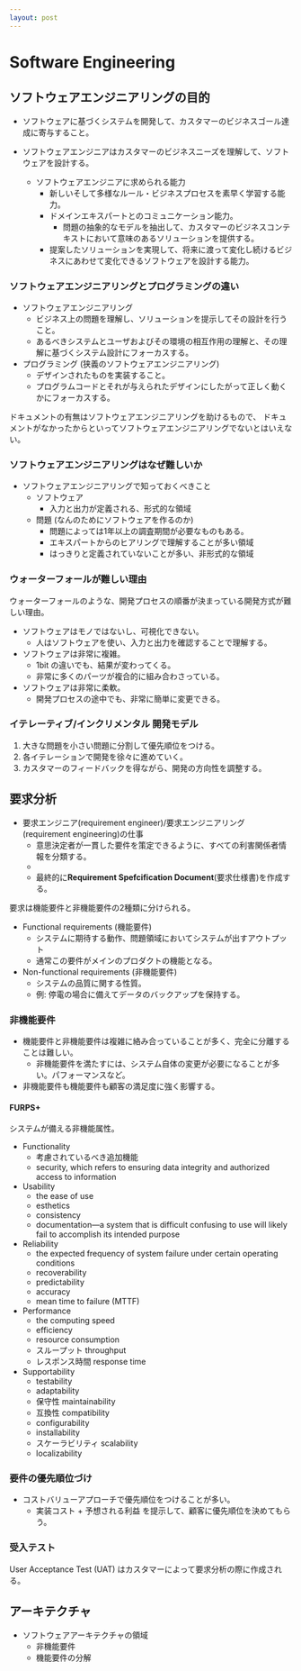 ```yaml
---
layout: post
---
```


# Software Engineering

## ソフトウェアエンジニアリングの目的

* ソフトウェアに基づくシステムを開発して、カスタマーのビジネスゴール達成に寄与すること。

* ソフトウェアエンジニアはカスタマーのビジネスニーズを理解して、ソフトウェアを設計する。
    * ソフトウェアエンジニアに求められる能力
        * 新しいそして多様なルール・ビジネスプロセスを素早く学習する能力。
        * ドメインエキスパートとのコミュニケーション能力。
            * 問題の抽象的なモデルを抽出して、カスタマーのビジネスコンテキストにおいて意味のあるソリューションを提供する。
        * 提案したソリューションを実現して、将来に渡って変化し続けるビジネスにあわせて変化できるソフトウェアを設計する能力。

### ソフトウェアエンジニアリングとプログラミングの違い

* ソフトウェアエンジニアリング
    * ビジネス上の問題を理解し、ソリューションを提示してその設計を行うこと。
    * あるべきシステムとユーザおよびその環境の相互作用の理解と、その理解に基づくシステム設計にフォーカスする。
* プログラミング (狭義のソフトウェアエンジニアリング)
    * デザインされたものを実装すること。
    * プログラムコードとそれが与えられたデザインにしたがって正しく動くかにフォーカスする。

ドキュメントの有無はソフトウェアエンジニアリングを助けるもので、
ドキュメントがなかったからといってソフトウェアエンジニアリングでないとはいえない。

### ソフトウェアエンジニアリングはなぜ難しいか

* ソフトウェアエンジニアリングで知っておくべきこと
    * ソフトウェア
        * 入力と出力が定義される、形式的な領域
    * 問題 (なんのためにソフトウェアを作るのか)
        * 問題によっては1年以上の調査期間が必要なものもある。
        * エキスパートからのヒアリングで理解することが多い領域
        * はっきりと定義されていないことが多い、非形式的な領域

### ウォーターフォールが難しい理由

ウォーターフォールのような、開発プロセスの順番が決まっている開発方式が難しい理由。

* ソフトウェアはモノではないし、可視化できない。
    * 人はソフトウェアを使い、入力と出力を確認することで理解する。
* ソフトウェアは非常に複雑。
    * 1bit の違いでも、結果が変わってくる。
    * 非常に多くのパーツが複合的に組み合わさっている。
* ソフトウェアは非常に柔軟。
    * 開発プロセスの途中でも、非常に簡単に変更できる。

### イテレーティブ/インクリメンタル 開発モデル

1. 大きな問題を小さい問題に分割して優先順位をつける。
2. 各イテレーションで開発を徐々に進めていく。
3. カスタマーのフィードバックを得ながら、開発の方向性を調整する。

## 要求分析

* 要求エンジニア(requirement engineer)/要求エンジニアリング(requirement engineering)の仕事
    * 意思決定者が一貫した要件を策定できるように、すべての利害関係者情報を分類する。
    * 
    * 最終的に**Requirement Spefcification Document**(要求仕様書)を作成する。

要求は機能要件と非機能要件の2種類に分けられる。

* Functional requirements (機能要件)
    * システムに期待する動作、問題領域においてシステムが出すアウトプット
    * 通常この要件がメインのプロダクトの機能となる。
* Non-functional requirements (非機能要件) 
    * システムの品質に関する性質。
    * 例: 停電の場合に備えてデータのバックアップを保持する。

### 非機能要件

* 機能要件と非機能要件は複雑に絡み合っていることが多く、完全に分離することは難しい。
    * 非機能要件を満たすには、システム自体の変更が必要になることが多い。パフォーマンスなど。
* 非機能要件も機能要件も顧客の満足度に強く影響する。

#### FURPS+

システムが備える非機能属性。

* Functionality
    * 考慮されているべき追加機能
    * security, which refers to ensuring data integrity and authorized access to information
* Usability
    * the ease of use
    * esthetics
    * consistency
    * documentation—a system that is difficult confusing to use will likely fail to accomplish its intended purpose
* Reliability
    * the expected frequency of system failure under certain operating conditions
    * recoverability
    * predictability
    * accuracy
    * mean time to failure (MTTF)
* Performance
    * the computing speed
    * efficiency
    * resource consumption
    * スループット throughput
    * レスポンス時間 response time
* Supportability
    * testability
    * adaptability
    * 保守性 maintainability
    * 互換性 compatibility
    * configurability
    * installability
    * スケーラビリティ scalability
    * localizability 
    
### 要件の優先順位づけ

* コストバリューアプローチで優先順位をつけることが多い。
    * 実装コスト + 予想される利益 を提示して、顧客に優先順位を決めてもらう。

### 受入テスト

User Acceptance Test (UAT) はカスタマーによって要求分析の際に作成される。

## アーキテクチャ

* ソフトウェアアーキテクチャの領域
    * 非機能要件
    * 機能要件の分解
